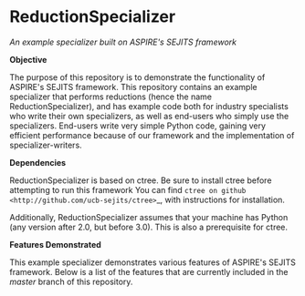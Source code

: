 ReductionSpecializer
====================
*An example specializer built on ASPIRE's SEJITS framework*

**Objective**

The purpose of this repository is to demonstrate the functionality of ASPIRE's SEJITS framework. This
repository contains an example specializer that performs reductions (hence the name ReductionSpecializer),
and has example code both for industry specialists who write their own specializers, as well as end-users 
who simply use the specializers. End-users write very simple Python code, gaining very efficient performance
because of our framework and the implementation of specializer-writers.

**Dependencies**

ReductionSpecializer is based on ctree. Be sure to install ctree before attempting to run this framework 
You can find `ctree on github <http://github.com/ucb-sejits/ctree>`_, with instructions for installation.

Additionally, ReductionSpecializer assumes that your machine has Python (any version after 2.0, but before 
3.0). This is also a prerequisite for ctree.

**Features Demonstrated**

This example specializer demonstrates various features of ASPIRE's SEJITS framework. Below is a list of the features
that are currently included in the *master* branch of this repository.

